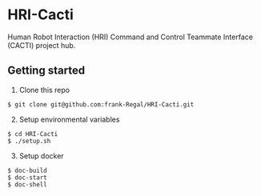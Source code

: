 # HRI-Cacti
Human Robot Interaction (HRI) Command and Control Teammate Interface (CACTI) project hub.

## Getting started
1. Clone this repo
```shell
$ git clone git@github.com:frank-Regal/HRI-Cacti.git
```
2. Setup environmental variables
```shell
$ cd HRI-Cacti
$ ./setup.sh
```
3. Setup docker
```shell
$ doc-build
$ doc-start
$ doc-shell
```
